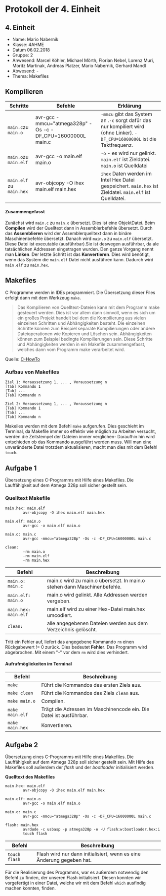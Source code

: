 # Protokoll der 4. Einheit

## 4. Einheit

* Name: Mario Nabernik  
* Klasse: 4AHME  
* Datum 06.02.2018  
* Gruppe: 2  
* Anwesend: Marcel Köhler, Michael Mörth, Florian Nebel, Lorenz Muri, Moritz Martinak, Andreas Platzer, Mario Nabernik, Gerhard Mandl  
* Abwesend: -  
* Thema: Makefiles

## Kompilieren
Schritte | Befehle | Erklärung  
--------------- | --------- | ---------  
`main.c`zu `main.o` | avr-gcc -mmcu="atmega328p" -Os -c -DF_CPU=16000000L main.c | `-mmcu` gibt das System an .`-c` sorgt dafür das nur kompiliert wird (ohne Linker). `-DF_CPU=16000000L` ist die Taktfrequenz.  
`main.o`zu `main.elf`| avr-gcc -o main.elf main.o | `-o` - es wird nur gelinkt. `main.elf` ist Zieldatei. `main.o` ist Quelldatei  
`main.elf` zu `main.hex` | avr-objcopy -O ihex main.elf main.hex | `ihex` Daten werden im Intel Hex Datei gespeichert. `main.hex` ist Zieldatei. `main.elf` ist Quelldatei.  

#### Zusammengefasst
Zunächst wird `main.c` zu `main.o` übersetzt. Dies ist eine ObjektDatei.  Beim __Compilen__ wird der Quelltext dann in Assemblerbefehle übersetzt. Durch das __Assemblieren__ wird der Assemblerquelltext dann in binäre Maschinenbefehle übersetzt.
Danach wird `main.o` zu `main.elf` übersetzt. Diese Datei ist executable (ausführbar).Sie ist deswegen ausführbar, da ale tatsächlichen Addressen eingetragen wurden. Den ganze Vorgang nennt man __Linken__.
Der letzte Schritt ist das __Konvertieren__. Dies wird benötigt, wenn das System die `main.elf` Datei nicht ausführen kann. Dadurch wird `main.elf` zu `main.hex`.
## Makefiles
C Programme werden in IDEs programmiert. Die Übersetzung dieser Files erfolgt dann mit dem Werkzeug `make`.

>Das Kompilieren von Quelltext-Dateien kann mit dem Programm make gesteuert werden. Dies ist vor allem dann sinnvoll, wenn es sich um ein großes Projekt handelt bei dem die Kompilierung aus vielen einzelnen Schritten und Abhängigkeiten besteht. Die einzelnen Schritte können zum Beispiel separate Kompilierungen oder andere Dateioperationen wie Kopieren und Löschen sein. Abhängigkeiten können zum Beispiel bedingte Kompilierungen sein. Diese Schritte und Abhängigkeiten werden in ein Makefile zusammengefasst, welches dann vom Programm make verarbeitet wird.  

Quelle: [C-HowTo](http://www.c-howto.de/tutorial/makefiles/)  

### Aufbau von Makefiles
```
Ziel 1: Voraussetzung 1, ... , Voraussetzung n  
[Tab] Kommando 1  
[Tab] ...  
[Tab] Kommando n  

Ziel 2: Voraussetzung 1, ... , Voraussetzung n  
[Tab] Kommando 1  
[Tab] ...  
[Tab] Kommando n  
```
Makeiles werden mit dem Befehl `make` aufgerufen. Dies geschieht im Terminal, da Makefile immer so effektiv wie möglich zu Arbeiten versucht, 
werden die Zeitstempel der Dateien immer verglichen- Daraufhin hin wird entschieden ob das Kommando ausgeführt werden muss.
Will man eine unveränderte Datei trotzdem aktualisieren, macht man dies mit dem Befehl `touch`.

## Aufgabe 1  
Übersetzung eines C-Programms mit Hilfe eines Makefiles. Die Lauffähigkeit auf dem Atmega 328p soll sicher gestellt sein.

### Quelltext Makefile
```
main.hex: main.elf
        avr-objcopy -O ihex main.elf main.hex

main.elf: main.o
        avr-gcc -o main.elf main.o

main.o: main.c
        avr-gcc -mmcu="atmega328p" -Os -c -DF_CPU=16000000L main.c

clean:
        -rm main.o
        -rm main.elf
        -rm main.hex
```

Befehl | Beschreibung
------ | ------------
`main.o: main.c` | main.c wird zu main.o übersetzt. In main.o stehen dann Maschinenbefehle.
`main.elf: main.o` | main.o wird gelinkt. Alle Addressen werden vergeben.
`main.hex: main.elf` | main.elf wird zu einer Hex-Datei main.hex umcodiert.
`clean:`| alle angegebenen Dateien werden aus dem Verzeichnis gelöscht.

Tritt ein Fehler auf, liefert das angegebene Kommando `rm` einen Rückgabewert != 0 zurück. Dies bedeutet __Fehler__. Das Programm wird abgebrochen. Mit einem "-" vor dem
`rm` wird dies verhindert.


#### Aufrufmöglickeiten im Terminal

Befehl | Beschreibung
------ | ------------
`make` | Führt die Kommandos des ersten Ziels aus.
`make clean` | Führt die Kommandos des Ziels `clean` aus.
`make main.o` | Compilen.
`make main.elf` | Trägt die Adressen im Maschinencode ein. Die Datei ist ausführbar.
`make main.hex` | Konvertieren.

## Aufgabe 2
Übersetzung eines C-Programms mit Hilfe eines Makefiles. Die Lauffähigkeit auf dem Atmega 328p soll sicher gestellt sein. Mit Hilfe des Makefiles soll außerdem der _flash_ und der _bootloader_ initialisiert werden.


**Quelltext des Makefiles**
```
main.hex: main.elf
        avr-objcopy -O ihex main.elf main.hex

main.elf: main.o
        avr-gcc -o main.elf main.o

main.o: main.c
        avr-gcc -mmcu="atmega328p" -Os -c -DF_CPU=16000000L main.c

flash: main.hex
        avrdude -c usbasp -p atmega328p -e -U flash:w:bootloader.hex:i
        touch flash
```
Befehl | Beschreibung
------ | ------------
`touch flash` | Flash wird nur dann initialisiert, wenn es eine Änderung gegeben hat.

Für die Realisierung des Programms, war es außerdem notwendig den Befehl zu finden, der unseren Flash initialisiert. Diesen konnten wir vorgefertigt in einer Datei, welche wir mit dem Befehl
`which` ausfindig machen konnten, finden.
